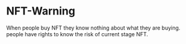 # NFT-Warning
When people buy NFT they know nothing about what they are buying. people have rights to know the risk of current stage NFT.
